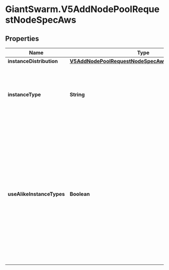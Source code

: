 # GiantSwarm.V5AddNodePoolRequestNodeSpecAws

## Properties
Name | Type | Description | Notes
------------ | ------------- | ------------- | -------------
**instanceDistribution** | [**V5AddNodePoolRequestNodeSpecAwsInstanceDistribution**](V5AddNodePoolRequestNodeSpecAwsInstanceDistribution.md) |  | [optional] 
**instanceType** | **String** | EC2 instance type to use for all nodes in the node pool. _(Validated against available instance types.)_  | [optional] 
**useAlikeInstanceTypes** | **Boolean** | If true, instance types alike the type set via &#x60;instance_type&#x60; will be used. This can increase the likelihood to get instances for this pool, especially spot instances at a low rate. If false, only the exact type set as &#x60;instance_type&#x60; is used. Added with AWS release v11.2.0.  | [optional] [default to false]


